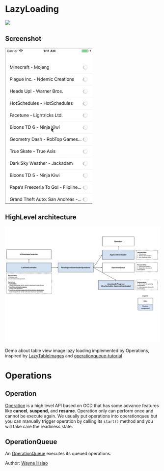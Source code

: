 # LazyLoading
![](https://img.shields.io/badge/Swift-v4.2-blue)

## Screenshot
![lazy_loading](./lazy_loading.gif)

## HighLevel architecture
![lazy_loading](./LazyLoading.png)

Demo about table view image lazy loading implemented by Operations, inspired by [LazyTableImages](https://developer.apple.com/library/archive/samplecode/LazyTableImages/Introduction/Intro.html#//apple_ref/doc/uid/DTS40009394-Intro-DontLinkElementID_2) and [operationqueue-tutorial](https://www.raywenderlich.com/5293-operation-and-operationqueue-tutorial-in-swift) 

# Operations
## Operation
[Operation](https://developer.apple.com/documentation/foundation/operation) is a high level API based on GCD that has some advance features like **cancel**, **suspend**, and **resume**.
Operation only can perform once and cannot be execute again.
We usually put operations into operationqueu but you can manually trigger operation by calling its `start()` method and you will take care the readiness state.
## OperationQueue
An [OperationQueue](https://developer.apple.com/documentation/foundation/operationqueue) executes its queued operations.

Author: [Wayne Hsiao](mailto:chronicqazxc@gmail.com)
